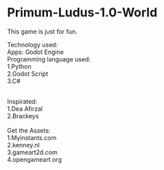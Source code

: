 # Primum-Ludus-1.0-World

This game is just for fun. <br>

Technology used:<br>
Apps: Godot Engine <br>
Programming language used:<br>
1.Python <br>
2.Godot Script <br>
3.C# <br> <br>

Inspirated:<br>
1.Dea Afirzal<br>
2.Brackeys<br> <br>
Get the Assets:<br>
1.Myinstants.com<br>
2.kenney.nl <br>
3.gameart2d.com <br>
4.opengameart.org <br><br>

